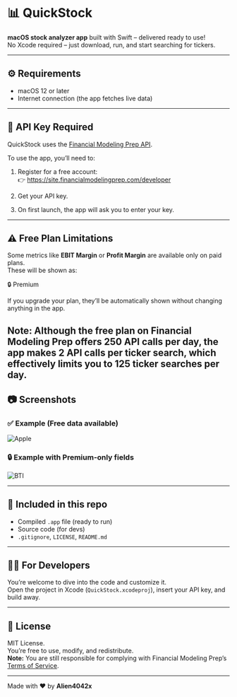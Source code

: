 # 📊 QuickStock

**macOS stock analyzer app** built with Swift – delivered ready to use!  
No Xcode required – just download, run, and start searching for tickers.

---

## ⚙️ Requirements

- macOS 12 or later
- Internet connection (the app fetches live data)

---

## 🔐 API Key Required

QuickStock uses the [Financial Modeling Prep API](https://site.financialmodelingprep.com/developer).

To use the app, you’ll need to:

1. Register for a free account:  
   👉 https://site.financialmodelingprep.com/developer

2. Get your API key.

3. On first launch, the app will ask you to enter your key.

---

## ⚠️ Free Plan Limitations

Some metrics like **EBIT Margin** or **Profit Margin** are available only on paid plans.  
These will be shown as:

🔒 Premium

If you upgrade your plan, they’ll be automatically shown without changing anything in the app.

Note: Although the free plan on Financial Modeling Prep offers 250 API calls per day,
the app makes 2 API calls per ticker search, which effectively limits you to 125 ticker searches per day.
---

## 📷 Screenshots

### ✅ Example (Free data available)
![Apple](https://github.com/user-attachments/assets/ddf5b976-35bb-4841-811c-ae9f328ace03)

### 🔒 Example with Premium-only fields
![BTI](https://github.com/user-attachments/assets/10541b3d-b701-4a48-a2b3-dc62166ffa4c)


---

## 📁 Included in this repo

- Compiled `.app` file (ready to run)
- Source code (for devs)
- `.gitignore`, `LICENSE`, `README.md`

---

## 👨‍💻 For Developers

You’re welcome to dive into the code and customize it.  
Open the project in Xcode (`QuickStock.xcodeproj`), insert your API key, and build away.

---

## 🧾 License

MIT License.  
You’re free to use, modify, and redistribute.  
**Note:** You are still responsible for complying with Financial Modeling Prep’s [Terms of Service](https://site.financialmodelingprep.com/terms-of-service).

---

Made with ❤️ by **Alien4042x**
